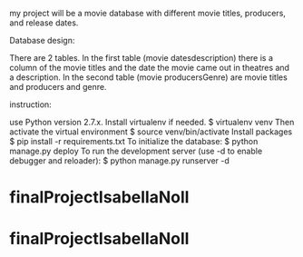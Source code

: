 my project will be a movie database with different movie titles, producers, and release dates.

Database design:

There are 2 tables.  In the first table (movie datesdescription) there is a column of the movie titles and the date the movie came out in theatres and a description.  In the second table (movie producersGenre) are movie titles and producers and genre.

instruction:

use Python version 2.7.x.
Install virtualenv if needed.
$ virtualenv venv
Then activate the virtual environment
$ source venv/bin/activate
Install packages
$ pip install -r requirements.txt
To initialize the database:
$ python manage.py deploy
To run the development server (use -d to enable debugger and reloader):
$ python manage.py runserver -d
# finalProjectIsabellaNoll
# finalProjectIsabellaNoll
